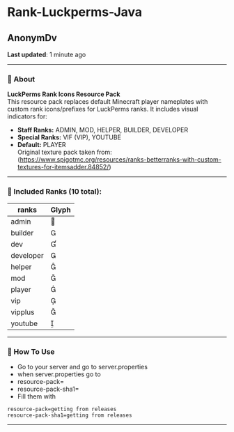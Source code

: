 # Rank-Luckperms-Java

## AnonymDv  
**Last updated**: 1 minute ago  

---

### 🔹 About  
**LuckPerms Rank Icons Resource Pack**  
This resource pack replaces default Minecraft player nameplates with custom rank icons/prefixes for LuckPerms ranks. It includes visual indicators for:

- **Staff Ranks:** ADMIN, MOD, HELPER, BUILDER, DEVELOPER  
- **Special Ranks:** VIF (VIP), YOUTUBE  
- **Default:** PLAYER  
Original texture pack taken from:  
(https://www.spigotmc.org/resources/ranks-betterranks-with-custom-textures-for-itemsadder.84852/)  

---

### 🔹 Included Ranks (10 total):  
|ranks|Glyph|
|---|---|
|admin   |    |
|builder|    |
|dev|  |
|developer|   |
|helper|   |
|mod|   |
|player|   |
|vip|   |
|vipplus|   |
|youtube|   |

---

### 🔹 How To Use
- Go to your server and go to server.properties
- when server.properties go to
- resource-pack=
- resource-pack-sha1=
- Fill them with
```properties
resource-pack=getting from releases
resource-pack-sha1=getting from releases
```
---

